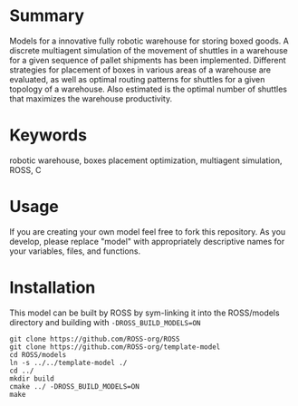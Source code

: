 # Summary

Models for a innovative fully robotic warehouse for storing boxed goods.
A discrete multiagent simulation of the movement of shuttles in a warehouse for a given sequence of pallet shipments has been implemented. Different strategies for placement of boxes in various areas of a warehouse are evaluated, as well as optimal routing patterns for shuttles for a given topology of a warehouse. Also estimated is the optimal number of shuttles that maximizes the warehouse productivity.

# Keywords

robotic warehouse, boxes placement optimization, multiagent simulation, ROSS, C

# Usage

If you are creating your own model feel free to fork this repository.
As you develop, please replace "model" with appropriately descriptive names for your variables, files, and functions.

# Installation

This model can be built by ROSS by sym-linking it into the ROSS/models directory and building with `-DROSS_BUILD_MODELS=ON`

``` shell
git clone https://github.com/ROSS-org/ROSS
git clone https://github.com/ROSS-org/template-model
cd ROSS/models
ln -s ../../template-model ./
cd ../
mkdir build
cmake ../ -DROSS_BUILD_MODELS=ON
make
```
